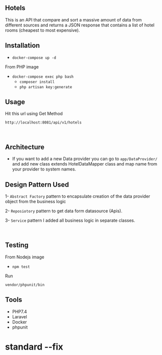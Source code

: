 ## Hotels 
This is  an API that compare and sort a massive amount of data from different 
sources and returns a JSON response that contains a list of
hotel rooms (cheapest to most expensive).

## Installation

* `docker-compose up -d`

From PHP image
* `docker-compose exec php bash`
    * `composer install`
    * `php artisan key:generate`



## Usage

Hit this url using Get Method

`http://localhost:8081/api/v1/hotels`




<br />

## Architecture

* If you want  to add a new Data provider you can go to
  `app/DataProvider/` and add new class extends HotelDataMapper class  and map name from your provider to system names.
  

  

## Design Pattern Used

1- `Abstract Factory` pattern to encapsulate creation of the data provider object  from the business logic

2- `Reposiotory` pattern  to get data form datasource (Apis).

3- `Service` pattern I added all business logic in separate classes.



<br>


## Testing
From Nodejs image
* `npm test`

Run

    vendor/phpunit/bin


## Tools
* PHP7.4
* Laravel
* Docker
* phpunit


# standard --fix






    

